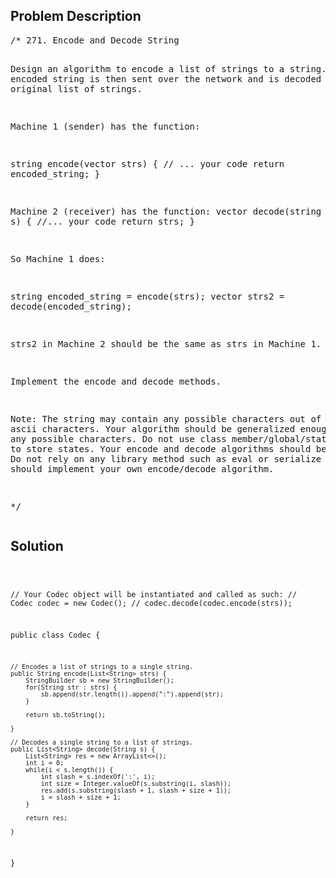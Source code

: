 <!--
<style>
  body { font-family: Arial, sans-serif; }
  .container { max-width: 100%; margin: auto; padding: 10px; }
  .comment-block { background-color: #f9f9f9; padding: 10px; border-left: 5px solid #ccc; max-width: 400px; margin: 20px; word-wrap: break-word; white-space: pre-wrap; }
  .code-block { background-color: #f4f4f4; padding: 10px; border: 1px solid #ddd; }
</style>
-->

<div class='container'>
<h2>Problem Description</h2>
<div class='comment-block'>
<pre>
/* 271. Encode and Decode String

Design an algorithm to encode a list of strings to a string. 
The encoded string is then sent over the network and is decoded 
back to the original list of strings.

Machine 1 (sender) has the function:

string encode(vector<string> strs) {
  // ... your code
  return encoded_string;
}

Machine 2 (receiver) has the function:
vector<string> decode(string s) {
  //... your code
  return strs;
}

So Machine 1 does:

string encoded_string = encode(strs);
vector<string> strs2 = decode(encoded_string);

strs2 in Machine 2 should be the same as strs in Machine 1.

Implement the encode and decode methods.

Note:
The string may contain any possible characters out of 256 valid ascii characters. 
Your algorithm should be generalized enough to work on any possible characters.
Do not use class member/global/static variables to store states. 
Your encode and decode algorithms should be stateless.
Do not rely on any library method such as eval or serialize methods. 
You should implement your own encode/decode algorithm.

*/
</pre>
</div>

<h2>Solution</h2>
<div class='code-block'>
<pre><code class='language-java'>

// Your Codec object will be instantiated and called as such:
// Codec codec = new Codec();
// codec.decode(codec.encode(strs));

public class Codec {

    // Encodes a list of strings to a single string.
    public String encode(List<String> strs) {
        StringBuilder sb = new StringBuilder();
        for(String str : strs) {
            sb.append(str.length()).append(":").append(str);
        }
        
        return sb.toString();
        
    }

    // Decodes a single string to a list of strings.
    public List<String> decode(String s) {
        List<String> res = new ArrayList<>();
        int i = 0;
        while(i < s.length()) {
            int slash = s.indexOf(':', i);
            int size = Integer.valueOf(s.substring(i, slash));
            res.add(s.substring(slash + 1, slash + size + 1));
            i = slash + size + 1;
        }
        
        return res;
        
    }
}

</code></pre>
</div>
</div>
